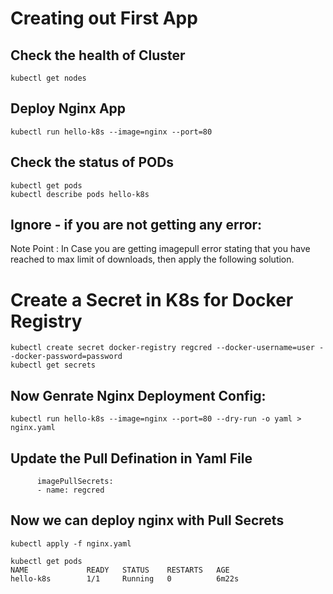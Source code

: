 # Creating out First App

## Check the health of Cluster
```
kubectl get nodes
```

## Deploy Nginx App
```
kubectl run hello-k8s --image=nginx --port=80
```

## Check the status of PODs
```
kubectl get pods
kubectl describe pods hello-k8s
```



## Ignore - if you are not getting any error:

Note Point : In Case you are getting imagepull error stating that you have reached to max limit of downloads, then apply the following solution. 


# Create a Secret in K8s for Docker Registry
```
kubectl create secret docker-registry regcred --docker-username=user --docker-password=password
kubectl get secrets
```

## Now Genrate Nginx Deployment Config:
```
kubectl run hello-k8s --image=nginx --port=80 --dry-run -o yaml > nginx.yaml
```

## Update the Pull Defination in Yaml File 
```
      imagePullSecrets:
      - name: regcred
```

## Now we can deploy nginx with Pull Secrets
```
kubectl apply -f nginx.yaml
```


```
kubectl get pods
NAME             READY   STATUS    RESTARTS   AGE
hello-k8s        1/1     Running   0          6m22s
```
